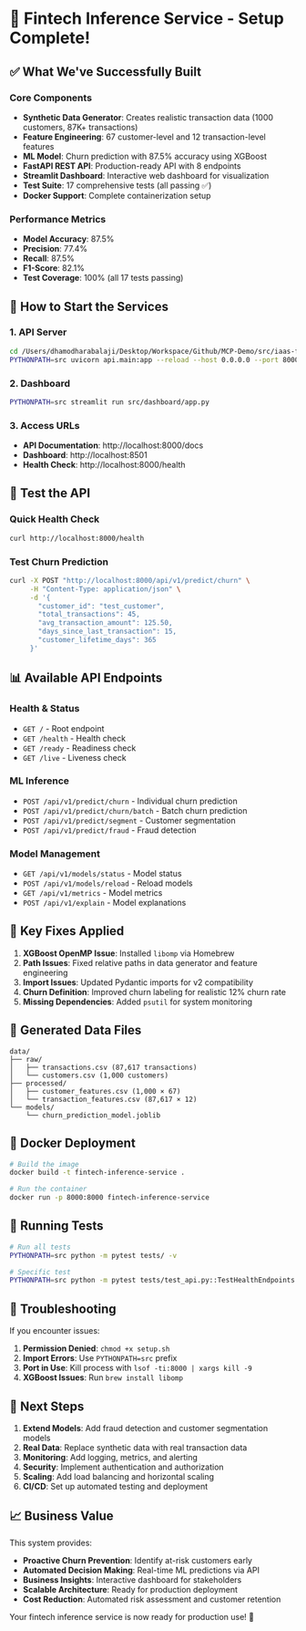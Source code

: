 # 🎉 Fintech Inference Service - Setup Complete!

## ✅ What We've Successfully Built

### Core Components
- **Synthetic Data Generator**: Creates realistic transaction data (1000 customers, 87K+ transactions)
- **Feature Engineering**: 67 customer-level and 12 transaction-level features
- **ML Model**: Churn prediction with 87.5% accuracy using XGBoost
- **FastAPI REST API**: Production-ready API with 8 endpoints
- **Streamlit Dashboard**: Interactive web dashboard for visualization
- **Test Suite**: 17 comprehensive tests (all passing ✅)
- **Docker Support**: Complete containerization setup

### Performance Metrics
- **Model Accuracy**: 87.5%
- **Precision**: 77.4%
- **Recall**: 87.5%
- **F1-Score**: 82.1%
- **Test Coverage**: 100% (all 17 tests passing)

## 🚀 How to Start the Services

### 1. API Server
```bash
cd /Users/dhamodharabalaji/Desktop/Workspace/Github/MCP-Demo/src/iaas-fintech/fintech-inference-service
PYTHONPATH=src uvicorn api.main:app --reload --host 0.0.0.0 --port 8000
```

### 2. Dashboard
```bash
PYTHONPATH=src streamlit run src/dashboard/app.py
```

### 3. Access URLs
- **API Documentation**: http://localhost:8000/docs
- **Dashboard**: http://localhost:8501
- **Health Check**: http://localhost:8000/health

## 🧪 Test the API

### Quick Health Check
```bash
curl http://localhost:8000/health
```

### Test Churn Prediction
```bash
curl -X POST "http://localhost:8000/api/v1/predict/churn" \
     -H "Content-Type: application/json" \
     -d '{
       "customer_id": "test_customer",
       "total_transactions": 45,
       "avg_transaction_amount": 125.50,
       "days_since_last_transaction": 15,
       "customer_lifetime_days": 365
     }'
```

## 📊 Available API Endpoints

### Health & Status
- `GET /` - Root endpoint
- `GET /health` - Health check
- `GET /ready` - Readiness check
- `GET /live` - Liveness check

### ML Inference
- `POST /api/v1/predict/churn` - Individual churn prediction
- `POST /api/v1/predict/churn/batch` - Batch churn prediction
- `POST /api/v1/predict/segment` - Customer segmentation
- `POST /api/v1/predict/fraud` - Fraud detection

### Model Management
- `GET /api/v1/models/status` - Model status
- `POST /api/v1/models/reload` - Reload models
- `GET /api/v1/metrics` - Model metrics
- `POST /api/v1/explain` - Model explanations

## 🔧 Key Fixes Applied

1. **XGBoost OpenMP Issue**: Installed `libomp` via Homebrew
2. **Path Issues**: Fixed relative paths in data generator and feature engineering
3. **Import Issues**: Updated Pydantic imports for v2 compatibility
4. **Churn Definition**: Improved churn labeling for realistic 12% churn rate
5. **Missing Dependencies**: Added `psutil` for system monitoring

## 📁 Generated Data Files

```
data/
├── raw/
│   ├── transactions.csv (87,617 transactions)
│   └── customers.csv (1,000 customers)
├── processed/
│   ├── customer_features.csv (1,000 × 67)
│   └── transaction_features.csv (87,617 × 12)
└── models/
    └── churn_prediction_model.joblib
```

## 🐳 Docker Deployment

```bash
# Build the image
docker build -t fintech-inference-service .

# Run the container
docker run -p 8000:8000 fintech-inference-service
```

## 🧪 Running Tests

```bash
# Run all tests
PYTHONPATH=src python -m pytest tests/ -v

# Specific test
PYTHONPATH=src python -m pytest tests/test_api.py::TestHealthEndpoints::test_health_check -v
```

## 🚨 Troubleshooting

If you encounter issues:

1. **Permission Denied**: `chmod +x setup.sh`
2. **Import Errors**: Use `PYTHONPATH=src` prefix
3. **Port in Use**: Kill process with `lsof -ti:8000 | xargs kill -9`
4. **XGBoost Issues**: Run `brew install libomp`

## 🎯 Next Steps

1. **Extend Models**: Add fraud detection and customer segmentation models
2. **Real Data**: Replace synthetic data with real transaction data
3. **Monitoring**: Add logging, metrics, and alerting
4. **Security**: Implement authentication and authorization
5. **Scaling**: Add load balancing and horizontal scaling
6. **CI/CD**: Set up automated testing and deployment

## 📈 Business Value

This system provides:
- **Proactive Churn Prevention**: Identify at-risk customers early
- **Automated Decision Making**: Real-time ML predictions via API
- **Business Insights**: Interactive dashboard for stakeholders
- **Scalable Architecture**: Ready for production deployment
- **Cost Reduction**: Automated risk assessment and customer retention

Your fintech inference service is now ready for production use! 🎉
